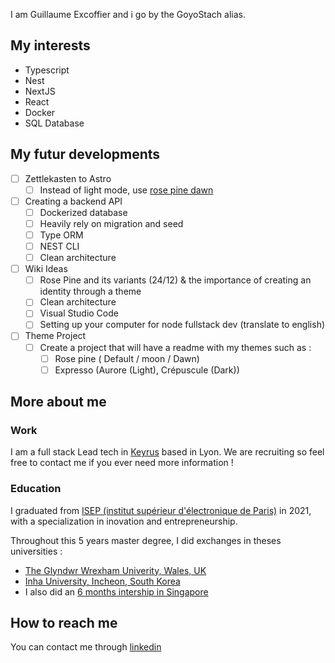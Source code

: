 I am Guillaume Excoffier and i go by the GoyoStach alias.

## My interests 

- Typescript
- Nest
- NextJS
- React
- Docker
- SQL Database


## My futur developments

- [ ] Zettlekasten to Astro
  - [ ] Instead of light mode, use [rose pine dawn](https://rosepinetheme.com/palette/ingredients)
- [ ] Creating a backend API
  - [ ] Dockerized database
  - [ ] Heavily rely on migration and seed
  - [ ] Type ORM
  - [ ] NEST CLI
  - [ ] Clean architecture
- [ ] Wiki Ideas
  - [ ] Rose Pine and its variants (24/12) & the importance of creating an identity through a theme
  - [ ] Clean architecture
  - [ ] Visual Studio Code
  - [ ] Setting up your computer for node fullstack dev (translate to english)
- [ ] Theme Project
  - [ ] Create a project that will have a readme with my themes such as :
    - [ ] Rose pine ( Default / moon / Dawn)
    - [ ] Expresso (Aurore (Light), Crépuscule (Dark))

## More about me

### Work
I am a full stack Lead tech in [Keyrus](https://keyrus.com/fr/fr/home) based in Lyon. We are recruiting so feel free to contact me if you ever need more information !

### Education
I graduated from [ISEP (institut supérieur d'électronique de Paris)](https://en.isep.fr/) in 2021, with a specialization in inovation and entrepreneurship. 

Throughout this 5 years master degree, I did exchanges in theses universities :
- [The Glyndwr Wrexham Univerity, Wales, UK](https://glyndwr.ac.uk/)
- [Inha University, Incheon, South Korea](https://eng.inha.ac.kr/eng/index.do)
- I also did an [6 months intership in Singapore](https://www.3logytech.com/)

## How to reach me 

You can contact me through [linkedin](https://www.linkedin.com/in/guillaumeexcoffier/)
